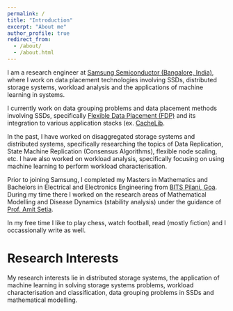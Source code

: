 ```yaml
---
permalink: /
title: "Introduction"
excerpt: "About me"
author_profile: true
redirect_from: 
  - /about/
  - /about.html
---
```


 I am a research engineer at [Samsung Semiconductor (Bangalore, India)](https://www.linkedin.com/company/samsungsemiconductor/), where I work on data placement technologies involving SSDs, distributed storage systems, workload analysis and the applications of machine learning in systems.
         	
I currently work on data grouping problems and data placement methods involving SSDs, specifically [Flexible Data Placement (FDP)](https://www.youtube.com/watch?v=ZEISXHcNmSk) and its integration to various application stacks (ex. [CacheLib](https://cachelib.org/). 

In the past, I have worked on disaggregated storage systems and distributed systems, specifically researching the topics of Data Replication, State Machine Replication (Consensus Algorithms), flexible node scaling, etc. I have also worked on workload analysis, specifically focusing on using machine learning to perform workload characterisation. 

Prior to joining Samsung, I completed my Masters in Mathematics and Bachelors in Electrical and Electronics Engineering from [BITS Pilani, Goa](https://www.bits-pilani.ac.in/goa/). During my time there I worked on the research areas of Mathematical Modelling and Disease Dynamics (stability analysis) under the guidance of [Prof. Amit Setia](https://scholar.google.com/citationsuser=Wt02vywAAAAJ&hl=en&oi=sra).

In my free time I like to play chess, watch football, read (mostly fiction) and I occassionally write as well. 

Research Interests
======

My research interests lie in distributed storage systems, the application of machine learning in solving storage systems problems, workload characterisation and classification, data grouping problems in SSDs and mathematical modelling.
